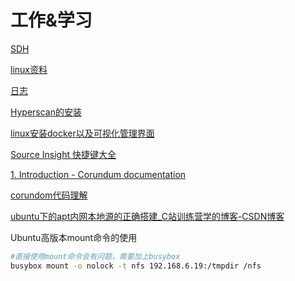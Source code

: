 # 工作&学习

[SDH](%E5%B7%A5%E4%BD%9C&%E5%AD%A6%E4%B9%A0%20443ad/SDH%20c0d51.md)

[linux资料](%E5%B7%A5%E4%BD%9C&%E5%AD%A6%E4%B9%A0%20443ad/linux%E8%B5%84%E6%96%99%20a6d17.md)

[日志](%E5%B7%A5%E4%BD%9C&%E5%AD%A6%E4%B9%A0%20443ad/%E6%97%A5%E5%BF%97%20b1fd8.csv)

[](https://note.youdao.com/ynoteshare/index.html?id=c9cb0e15cfb58ce9bb0410707f8e476a&type=note&_time=1646358241888)

[Hyperscan的安装](%E5%B7%A5%E4%BD%9C&%E5%AD%A6%E4%B9%A0%20443ad/Hyperscan%E7%9A%84%203bebe.md)

[](%E5%B7%A5%E4%BD%9C&%E5%AD%A6%E4%B9%A0%20443ad/Untitled%2057b99.md)

[linux安装docker以及可视化管理界面](https://www.cnblogs.com/mmzs/p/13036473.html)

[Source Insight 快捷键大全](https://cloud.tencent.com/developer/article/1409059#:~:text=Source%20Insight%E6%98%AF%E4%B8%80%E4%B8%AA%E6%AC%BE%E6%B5%81%E8%A1%8C%E7%9A%84%E9%9D%A2%E5%90%91%E8%BD%AF%E4%BB%B6%E5%BC%80%E5%8F%91%E7%9A%84%E4%BB%A3%E7%A0%81%E7%BC%96%E8%BE%91%E5%99%A8%E5%92%8C%E6%B5%8F%E8%A7%88%E5%99%A8%EF%BC%8C%E5%85%B6%E6%8B%A5%E6%9C%89%E4%BC%97%E5%A4%9A%E5%AE%9E%E7%94%A8%E7%9A%84%E5%BF%AB%E6%8D%B7%E9%94%AE%EF%BC%8C%E4%BA%86%E8%A7%A3Source%20Insight%E7%9A%84%E5%BF%AB%E6%8D%B7%E9%94%AE%EF%BC%8C%E6%9C%89%E5%8A%A9%E4%BA%8E%E6%8F%90%E9%AB%98%E6%97%A5%E5%B8%B8%E5%BC%80%E5%8F%91%E6%95%88%E7%8E%87%E3%80%82%20%E5%85%B3%E9%97%AD%E6%96%87%E4%BB%B6%20%3A%20Ctrl%20%2B%20W,%2B%2C%20%E8%B7%B3%E8%BD%AC%E5%88%B0%E4%B8%8A%E4%B8%80%E4%B8%AA%E6%96%87%E4%BB%B6%20%3A%20Alt%20%2B.%20%E6%9C%AC%E6%96%87%E5%8F%82%E4%B8%8E%20%E8%85%BE%E8%AE%AF%E4%BA%91%E8%87%AA%E5%AA%92%E4%BD%93%E5%88%86%E4%BA%AB%E8%AE%A1%E5%88%92%20%EF%BC%8C%E6%AC%A2%E8%BF%8E%E6%AD%A3%E5%9C%A8%E9%98%85%E8%AF%BB%E7%9A%84%E4%BD%A0%E4%B9%9F%E5%8A%A0%E5%85%A5%EF%BC%8C%E4%B8%80%E8%B5%B7%E5%88%86%E4%BA%AB%E3%80%82)


[1. Introduction - Corundum documentation](https://docs.corundum.io/en/latest/index.html)

[corundom代码理解](%E5%B7%A5%E4%BD%9C&%E5%AD%A6%E4%B9%A0%20443ad/corundom%E4%BB%A3%E7%A0%81%207e400.md)

[ubuntu下的apt内网本地源的正确搭建_C站训练营学的博客-CSDN博客](https://testcpongo3.blog.csdn.net/article/details/93996096?spm=1001.2101.3001.6650.2&utm_medium=distribute.wap_relevant.none-task-blog-2~default~CTRLIST~Rate-2.wap_blog_relevant_default&depth_1-utm_source=distribute.wap_relevant.none-task-blog-2~default~CTRLIST~Rate-2.wap_blog_relevant_default)

Ubuntu高版本mount命令的使用

```bash
#直接使用mount命令会有问题，需要加上busybox
busybox mount -o nolock -t nfs 192.168.6.19:/tmpdir /nfs
```
